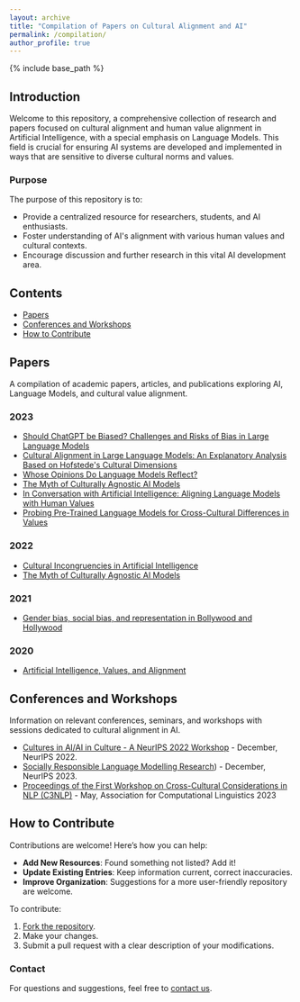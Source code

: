 ```yaml
---
layout: archive
title: "Compilation of Papers on Cultural Alignment and AI"
permalink: /compilation/
author_profile: true
---
```


{% include base_path %}


## Introduction
Welcome to this repository, a comprehensive collection of research and papers focused on cultural alignment and human value alignment in Artificial Intelligence, with a special emphasis on Language Models. This field is crucial for ensuring AI systems are developed and implemented in ways that are sensitive to diverse cultural norms and values.

### Purpose
The purpose of this repository is to:
- Provide a centralized resource for researchers, students, and AI enthusiasts.
- Foster understanding of AI's alignment with various human values and cultural contexts.
- Encourage discussion and further research in this vital AI development area.

## Contents
- [Papers](#papers)
- [Conferences and Workshops](#conferences-and-workshops)
- [How to Contribute](#how-to-contribute)

## Papers
A compilation of academic papers, articles, and publications exploring AI, Language Models, and cultural value alignment.

### 2023
- [Should ChatGPT be Biased? Challenges and Risks of Bias in Large Language Models](https://arxiv.org/pdf/2304.03738.pdf)
- [Cultural Alignment in Large Language Models: An Explanatory Analysis Based on Hofstede's Cultural Dimensions](https://arxiv.org/abs/2309.12342)
- [Whose Opinions Do Language Models Reflect?](https://arxiv.org/pdf/2303.17548.pdf)
- [The Myth of Culturally Agnostic AI Models](https://arxiv.org/ftp/arxiv/papers/2211/2211.15271.pdf)
- [In Conversation with Artificial Intelligence: Aligning Language Models with Human Values](https://link.springer.com/article/10.1007/s13347-023-00606-x)
- [Probing Pre-Trained Language Models for Cross-Cultural Differences in Values](https://arxiv.org/abs/2203.13722)

### 2022
- [Cultural Incongruencies in Artificial Intelligence](https://arxiv.org/pdf/2211.13069.pdf)
- [The Myth of Culturally Agnostic AI Models](https://arxiv.org/ftp/arxiv/papers/2211/2211.15271.pdf)

### 2021
- [Gender bias, social bias, and representation in Bollywood and Hollywood](https://www.sciencedirect.com/science/article/pii/S266638992100283X)

### 2020
- [Artificial Intelligence, Values, and Alignment](https://link.springer.com/article/10.1007/s11023-020-09539-2)


## Conferences and Workshops
Information on relevant conferences, seminars, and workshops with sessions dedicated to cultural alignment in AI.

- [Cultures in AI/AI in Culture - A NeurIPS 2022 Workshop](https://ai-cultures.github.io/) - December, NeurIPS 2022.
- [Socially Responsible Language Modelling Research](https://solar-neurips.github.io/)) - December, NeurIPS 2023.
- [Proceedings of the First Workshop on Cross-Cultural Considerations in NLP (C3NLP)](https://aclanthology.org/volumes/2023.c3nlp-1/) - May, Association for Computational Linguistics 2023


## How to Contribute
Contributions are welcome! Here’s how you can help:
- **Add New Resources**: Found something not listed? Add it!
- **Update Existing Entries**: Keep information current, correct inaccuracies.
- **Improve Organization**: Suggestions for a more user-friendly repository are welcome.

To contribute:
1. [Fork the repository](https://github.com/reemim/reemim.github.io/edit/master/_pages/compilation.md).
2. Make your changes.
3. Submit a pull request with a clear description of your modifications.

### Contact
For questions and suggestions, feel free to [contact us](mailto:reem.masoud.22@ucl.ac.uk).


